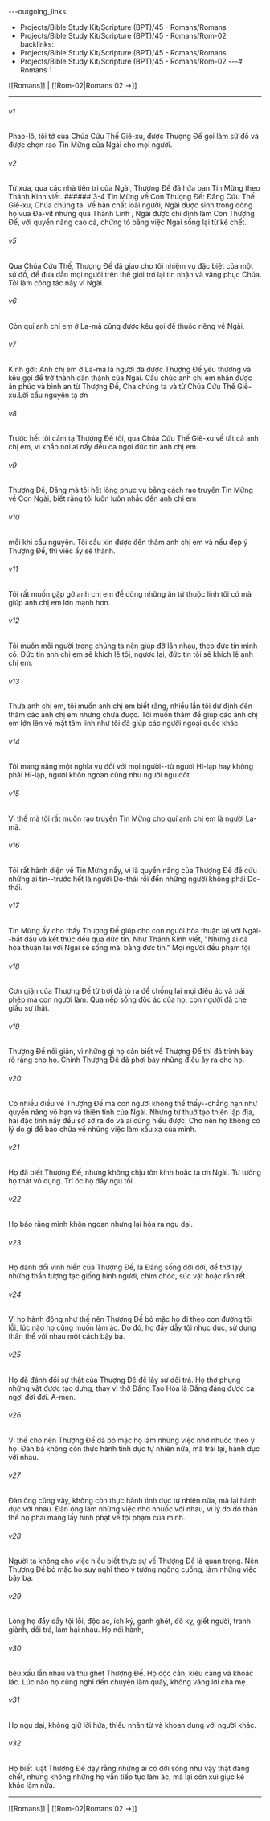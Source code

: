 ---outgoing_links:
  - Projects/Bible Study Kit/Scripture (BPT)/45 - Romans/Romans
  - Projects/Bible Study Kit/Scripture (BPT)/45 - Romans/Rom-02
backlinks:
  - Projects/Bible Study Kit/Scripture (BPT)/45 - Romans/Romans
  - Projects/Bible Study Kit/Scripture (BPT)/45 - Romans/Rom-02
---# Romans 1

[[Romans]] | [[Rom-02|Romans 02 →]]
***



###### v1 
Phao-lô, tôi tớ của Chúa Cứu Thế Giê-xu, được Thượng Đế gọi làm sứ đồ và được chọn rao Tin Mừng của Ngài cho mọi người. 

###### v2 
Từ xưa, qua các nhà tiên tri của Ngài, Thượng Đế đã hứa ban Tin Mừng theo Thánh Kinh viết. ###### 3-4 Tin Mừng về Con Thượng Đế: Đấng Cứu Thế Giê-xu, Chúa chúng ta. Về bản chất loài người, Ngài được sinh trong dòng họ vua Đa-vít nhưng qua Thánh Linh , Ngài được chỉ định làm Con Thượng Đế, với quyền năng cao cả, chứng tỏ bằng việc Ngài sống lại từ kẻ chết. 

###### v5 
Qua Chúa Cứu Thế, Thượng Đế đã giao cho tôi nhiệm vụ đặc biệt của một sứ đồ, để đưa dẫn mọi người trên thế giới trở lại tin nhận và vâng phục Chúa. Tôi làm công tác nầy vì Ngài. 

###### v6 
Còn quí anh chị em ở La-mã cũng được kêu gọi để thuộc riêng về Ngài. 

###### v7 
Kính gởi: Anh chị em ở La-mã là người đã được Thượng Đế yêu thương và kêu gọi để trở thành dân thánh của Ngài. Cầu chúc anh chị em nhận được ân phúc và bình an từ Thượng Đế, Cha chúng ta và từ Chúa Cứu Thế Giê-xu.Lời cầu nguyện tạ ơn 

###### v8 
Trước hết tôi cảm tạ Thượng Đế tôi, qua Chúa Cứu Thế Giê-xu về tất cả anh chị em, vì khắp nơi ai nấy đều ca ngợi đức tin anh chị em. 

###### v9 
Thượng Đế, Đấng mà tôi hết lòng phục vụ bằng cách rao truyền Tin Mừng về Con Ngài, biết rằng tôi luôn luôn nhắc đến anh chị em 

###### v10 
mỗi khi cầu nguyện. Tôi cầu xin được đến thăm anh chị em và nếu đẹp ý Thượng Đế, thì việc ấy sẽ thành. 

###### v11 
Tôi rất muốn gặp gỡ anh chị em để dùng những ân tứ thuộc linh tôi có mà giúp anh chị em lớn mạnh hơn. 

###### v12 
Tôi muốn mỗi người trong chúng ta nên giúp đỡ lẫn nhau, theo đức tin mình có. Đức tin anh chị em sẽ khích lệ tôi, ngược lại, đức tin tôi sẽ khích lệ anh chị em. 

###### v13 
Thưa anh chị em, tôi muốn anh chị em biết rằng, nhiều lần tôi dự định đến thăm các anh chị em nhưng chưa được. Tôi muốn thăm để giúp các anh chị em lớn lên về mặt tâm linh như tôi đã giúp các người ngoại quốc khác. 

###### v14 
Tôi mang nặng một nghĩa vụ đối với mọi người--từ người Hi-lạp hay không phải Hi-lạp, người khôn ngoan cũng như người ngu dốt. 

###### v15 
Vì thế mà tôi rất muốn rao truyền Tin Mừng cho quí anh chị em là người La-mã. 

###### v16 
Tôi rất hãnh diện về Tin Mừng nầy, vì là quyền năng của Thượng Đế để cứu những ai tin--trước hết là người Do-thái rồi đến những người không phải Do-thái. 

###### v17 
Tin Mừng ấy cho thấy Thượng Đế giúp cho con người hòa thuận lại với Ngài--bắt đầu và kết thúc đều qua đức tin. Như Thánh Kinh viết, "Những ai đã hòa thuận lại với Ngài sẽ sống mãi bằng đức tin." Mọi người đều phạm tội 

###### v18 
Cơn giận của Thượng Đế từ trời đã tỏ ra để chống lại mọi điều ác và trái phép mà con người làm. Qua nếp sống độc ác của họ, con người đã che giấu sự thật. 

###### v19 
Thượng Đế nổi giận, vì những gì họ cần biết về Thượng Đế thì đã trình bày rõ ràng cho họ. Chính Thượng Đế đã phơi bày những điều ấy ra cho họ. 

###### v20 
Có nhiều điều về Thượng Đế mà con người không thể thấy--chẳng hạn như quyền năng vô hạn và thiên tính của Ngài. Nhưng từ thuở tạo thiên lập địa, hai đặc tính nầy đều sờ sờ ra đó và ai cũng hiểu được. Cho nên họ không có lý do gì để bào chữa về những việc làm xấu xa của mình. 

###### v21 
Họ đã biết Thượng Đế, nhưng không chịu tôn kính hoặc tạ ơn Ngài. Tư tưởng họ thật vô dụng. Trí óc họ đầy ngu tối. 

###### v22 
Họ bảo rằng mình khôn ngoan nhưng lại hóa ra ngu dại. 

###### v23 
Họ đánh đổi vinh hiển của Thượng Đế, là Đấng sống đời đời, để thờ lạy những thần tượng tạc giống hình người, chim chóc, súc vật hoặc rắn rết. 

###### v24 
Vì họ hành động như thế nên Thượng Đế bỏ mặc họ đi theo con đường tội lỗi, lúc nào họ cũng muốn làm ác. Do đó, họ đầy dẫy tội nhục dục, sử dụng thân thể với nhau một cách bậy bạ. 

###### v25 
Họ đã đánh đổi sự thật của Thượng Đế để lấy sự dối trá. Họ thờ phụng những vật được tạo dựng, thay vì thờ Đấng Tạo Hóa là Đấng đáng được ca ngợi đời đời. A-men. 

###### v26 
Vì thế cho nên Thượng Đế đã bỏ mặc họ làm những việc nhơ nhuốc theo ý họ. Đàn bà không còn thực hành tình dục tự nhiên nữa, mà trái lại, hành dục với nhau. 

###### v27 
Đàn ông cũng vậy, không còn thực hành tình dục tự nhiên nữa, mà lại hành dục với nhau. Đàn ông làm những việc nhơ nhuốc với nhau, vì lý do đó thân thể họ phải mang lấy hình phạt về tội phạm của mình. 

###### v28 
Người ta không cho việc hiểu biết thực sự về Thượng Đế là quan trọng. Nên Thượng Đế bỏ mặc họ suy nghĩ theo ý tưởng ngông cuồng, làm những việc bậy bạ. 

###### v29 
Lòng họ đầy dẫy tội lỗi, độc ác, ích kỷ, ganh ghét, đố kỵ, giết người, tranh giành, dối trá, làm hại nhau. Họ nói hành, 

###### v30 
bêu xấu lẫn nhau và thù ghét Thượng Đế. Họ cộc cằn, kiêu căng và khoác lác. Lúc nào họ cũng nghĩ đến chuyện làm quấy, không vâng lời cha mẹ. 

###### v31 
Họ ngu dại, không giữ lời hứa, thiếu nhân từ và khoan dung với người khác. 

###### v32 
Họ biết luật Thượng Đế dạy rằng những ai có đời sống như vậy thật đáng chết, nhưng không những họ vẫn tiếp tục làm ác, mà lại còn xúi giục kẻ khác làm nữa.

***
[[Romans]] | [[Rom-02|Romans 02 →]]
